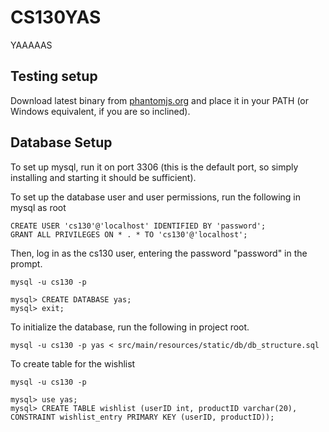 # CS130YAS
YAAAAAS

## Testing setup
Download latest binary from [phantomjs.org](http://phantomjs.org/download.html) and place it in your PATH (or Windows equivalent, if you are so inclined).

## Database Setup
To set up mysql, run it on port 3306 (this is the default port, so simply installing and starting it should be sufficient).


To set up the database user and user permissions, run the following in mysql as root
``` 
CREATE USER 'cs130'@'localhost' IDENTIFIED BY 'password';
GRANT ALL PRIVILEGES ON * . * TO 'cs130'@'localhost';
```

Then, log in as the cs130 user, entering the password "password" in the prompt.
```
mysql -u cs130 -p

mysql> CREATE DATABASE yas;
mysql> exit;
```

To initialize the database, run the following in project root.
```
mysql -u cs130 -p yas < src/main/resources/static/db/db_structure.sql
```

To create table for the wishlist
```
mysql -u cs130 -p

mysql> use yas;
mysql> CREATE TABLE wishlist (userID int, productID varchar(20), CONSTRAINT wishlist_entry PRIMARY KEY (userID, productID));
```
